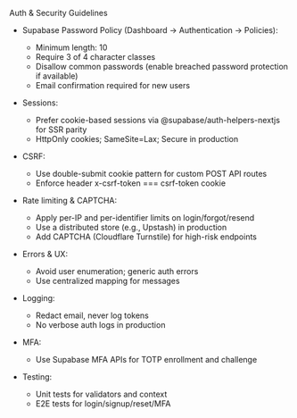 Auth & Security Guidelines

- Supabase Password Policy (Dashboard → Authentication → Policies):
  - Minimum length: 10
  - Require 3 of 4 character classes
  - Disallow common passwords (enable breached password protection if available)
  - Email confirmation required for new users

- Sessions:
  - Prefer cookie-based sessions via @supabase/auth-helpers-nextjs for SSR parity
  - HttpOnly cookies; SameSite=Lax; Secure in production

- CSRF:
  - Use double-submit cookie pattern for custom POST API routes
  - Enforce header x-csrf-token === csrf-token cookie

- Rate limiting & CAPTCHA:
  - Apply per-IP and per-identifier limits on login/forgot/resend
  - Use a distributed store (e.g., Upstash) in production
  - Add CAPTCHA (Cloudflare Turnstile) for high-risk endpoints

- Errors & UX:
  - Avoid user enumeration; generic auth errors
  - Use centralized mapping for messages

- Logging:
  - Redact email, never log tokens
  - No verbose auth logs in production

- MFA:
  - Use Supabase MFA APIs for TOTP enrollment and challenge

- Testing:
  - Unit tests for validators and context
  - E2E tests for login/signup/reset/MFA

